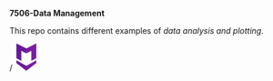 **7506-Data Management**  

This repo contains different examples of _data analysis and plotting_.  



/![alt text](https://github.com/adam-p/markdown-here/raw/master/src/common/images/icon48.png "Logo Title Text 1")
